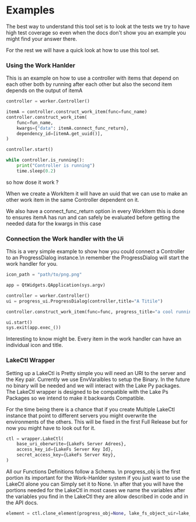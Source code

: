 # Examples

The best way to understand this tool set is to look at the tests we try to have
high test coverage so even when the docs don't show you an example you might
find your answer there.

For the rest we will have a quick look at how to use this tool set.

### Using the Work Hanlder

This is an example on how to use a controller with items that depend on each
other both by running after each other but also the second item depends on the
output of itemA

```py
controller = worker.Controller()

itemA = controller.construct_work_item(func=func_name)
controller.construct_work_item(
    func=fun_name,
    kwargs={"data": itemA.connect_func_return},
    dependency_id=[itemA.get_uuid()],
)

controller.start()

while controller.is_running():
    print("Controller is running")
    time.sleep(0.2)
```

so how dose it work ?

When we create a WorkItem it will have an uuid that we can use to make an other
work item in the same Controller dependent on it.

We also have a connect_func_return option in every WorkItem this is done to
ensures itemA has run and can safely be evaluated before getting the needed data
for the kwargs in this case

### Connection the Work handler with the Ui

This is a very simple example to show how you could connect a Controller to an
ProgressDialog instance.\n remember the ProgressDialog will start the work
handler for you.

```py
icon_path = "path/to/png.png"

app = QtWidgets.QApplication(sys.argv)

controller = worker.Controller()
ui = progress_ui.ProgressDialog(controller,title="A Titile")

controller.construct_work_item(func=func, progress_title="a cool running functoin", icon_path=icon_path)

ui.start()
sys.exit(app.exec_())
```

Interesting to know might be. Every item in the work handler can have an
individual icon and title.


### LakeCtl Wrapper

Setting up a LakeCtl is Pretty simple you will need an URI to the server and the Key pair. 
Currently we use EnvVaraibles to setup the Binary. In the future no binary will be needed and we will interact with the Lake Py packages. 
The LakeCtl wrapper is designed to be compatible with the Lake Ps Packages so we intend to make it backwards Compatible. 

For the time being there is a chance that if you create Multiple LakeCtl instance that point to different servers you might overwrite the environments of the others. 
This will be fixed in the first Full Release but for now you might have to look out for it. 

```py
ctl = wrapper.LakeCtl(
    base_uri_oberwrite={LakeFs Server Adrees},
    access_key_id={LakeFs Server Key Id},
    secret_access_key={LakeFs Server Key},
)
```
All our Functions Definitions follow a Schema. \n
progress_obj is the first portion its important for the Work-Hanlder system if you just want to use the LakeCtl alone you can Simply set it to None. \n
after that you will have the portions needed for the LakeCtl in most cases we name the variables after the variables you find in the LakeCtl they are allow described in code and in the API docs.

```py
element = ctl.clone_element(progress_obj=None, lake_fs_object_uir=lake_fs_object, dist_path=dist_path)

```
